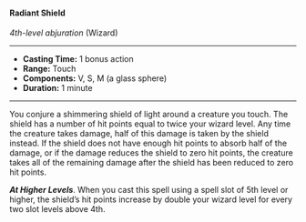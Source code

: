 #### Radiant Shield
*4th-level abjuration* (Wizard)
___
- **Casting Time:** 1 bonus action
- **Range:** Touch
- **Components:** V, S, M (a glass sphere)
- **Duration:** 1 minute
---
You conjure a shimmering shield of light around a creature you touch. The shield has a number of hit points equal to twice your wizard level. Any time the creature takes damage, half of this damage is taken by the shield instead. If the shield does not have enough hit points to absorb half of the damage, or if the damage reduces the shield to zero hit points, the creature takes all of the remaining damage after the shield has been reduced to zero hit points.

***At Higher Levels***. When you cast this spell using a spell slot of 5th level or higher, the shield’s hit points increase by double your wizard level for every two slot levels above 4th.
